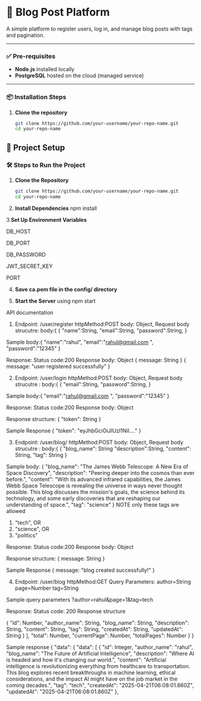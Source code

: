 # 📝 Blog Post Platform

A simple platform to register users, log in, and manage blog posts with tags and pagination.

---

### ✅ Pre-requisites

- **Node.js** installed locally  
- **PostgreSQL** hosted on the cloud (managed service)

---

### 📦 Installation Steps

1. **Clone the repository**  
   ```bash
   git clone https://github.com/your-username/your-repo-name.git
   cd your-repo-name

## 🚀 Project Setup

### 🛠️ Steps to Run the Project

1. **Clone the Repository**
   ```bash
   git clone https://github.com/your-username/your-repo-name.git
   cd your-repo-name
2. **Install Dependencies**
npm install

3.**Set Up Environment Variables**

DB_HOST

DB_PORT

DB_PASSWORD

JWT_SECRET_KEY

PORT

4. **Save ca.pem file in the config/ directory**


6. **Start the Server** using
npm start

API documentation

1. Endpoint: /user/register
httpMethod:POST
body: Object,
Request body strucutre:
body:{
{
"name":String,
"email":String,
"password":String,
}

Sample body:{
"name":"rahul",
"email":"rahul@gmail.com ",
"password":"12345"
}

Response: 
Status code:200
Response body: Object
{ message: String }
{ message: "user registered successfully" }


2. Endpoint: /user/login
httpMethod:POST
body: Object,
Request body strucutre :
body:{
{
"email":String,
"password":String,
}

Sample body:{
"email":"rahul@gmail.com ",
"password":"12345"
}

Response:
Status code:200
Response body: Object

Response structure:
{
"token": String
}

Sample Response
{
"token": "eyJhbGciOiJIUzI1NiI...."
}


3. Endpoint: /user/blog/
httpMethod:POST
body: Object,
Request body strucutre :
body:{
{
"blog_name": String
"description":String,
"content": String,
"tag": String
}

Sample body:
{
"blog_name": "The James Webb Telescope: A New Era of Space Discovery",
"description": "Peering deeper into the cosmos than ever before.",
"content": "With its advanced infrared capabilities, the James Webb Space Telescope is revealing the universe in ways never thought possible. This blog discusses the mission's goals, the science behind its technology, and some early discoveries that are reshaping our understanding of space.",
"tag": "science"
}
NOTE only these tags are allowed 
1. "tech",
OR
2. "science",
OR
3. "politics"

Response:
Status code:200
Response body: Object

Response structure:
{ message: String }

Sample Response
{ message: "blog created successfully!" }


4. Endpoint: /user/blog
httpMethod:GET
Query Parameters:
author=String
page=Number
tag=String

Sample query parameters
?author=rahul&page=1&tag=tech

Response:
Status code: 200
Response structure

{
"id": Number,
"author_name": String,
"blog_name": String,
"description": String,
"content": String,
"tag": String,
"createdAt": String,
"updatedAt": String
}
],
"total": Number,
"currentPage": Number,
"totalPages": Number
}
}

Sample response
{
"data": {
"data": [
{
"id": Integer,
"author_name": "rahul",
"blog_name": "The Future of Artificial Intelligence",
"description": "Where AI is headed and how it's changing our world.",
"content": "Artificial intelligence is revolutionizing everything from healthcare to transportation. This blog explores recent breakthroughs in machine learning, ethical considerations, and the impact AI might have on the job market in the coming decades.",
"tag": "tech",
"createdAt": "2025-04-21T06:08:01.860Z",
"updatedAt": "2025-04-21T06:08:01.860Z"
},



   
